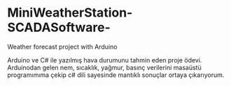 # MiniWeatherStation-SCADASoftware-
Weather forecast project with Arduino

Arduino ve C# ile yazılmış hava durumunu tahmin eden proje ödevi. Arduinodan gelen
nem, sıcaklık, yağmur, basınç verilerini masaüstü programımıma çekip c# dili sayesinde mantıklı sonuçlar ortaya çıkarıyorum.
